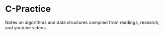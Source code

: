 # C-Practice

Notes on algorithms and data structures compiled from readings, research, and youtube videos.
